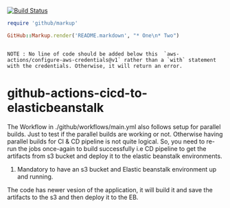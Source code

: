 [![Build Status](https://github.com/JS-DevTools/npm-publish/workflows/CI-CD/badge.svg)](https://github.com/JS-DevTools/npm-publish/actions) <br>


```ruby
require 'github/markup'

GitHub::Markup.render('README.markdown', "* One\n* Two")
```

```orange 

NOTE : No line of code should be added below this  `aws-actions/configure-aws-credentials@v1` rather than a `with` statement with the credentials. Otherwise, it will return an error. 

``` 


# github-actions-cicd-to-elasticbeanstalk

The Workflow in ./github/workflows/main.yml also follows setup for parallel builds. Just to test if the parallel builds are working or not. Otherwise having parallel builds for CI & CD pipeline is not quite logical.
So, you need to re-run the jobs once-again to build successfully i.e CD pipeline to get the artifacts from s3 bucket and deploy it to the elastic beanstalk environments.


1. Mandatory to have an s3 bucket and Elastic beanstalk environment up and running.

The code has newer vesion of the application, it will build it and save the artifacts to the s3 and then deploy it to the EB.
